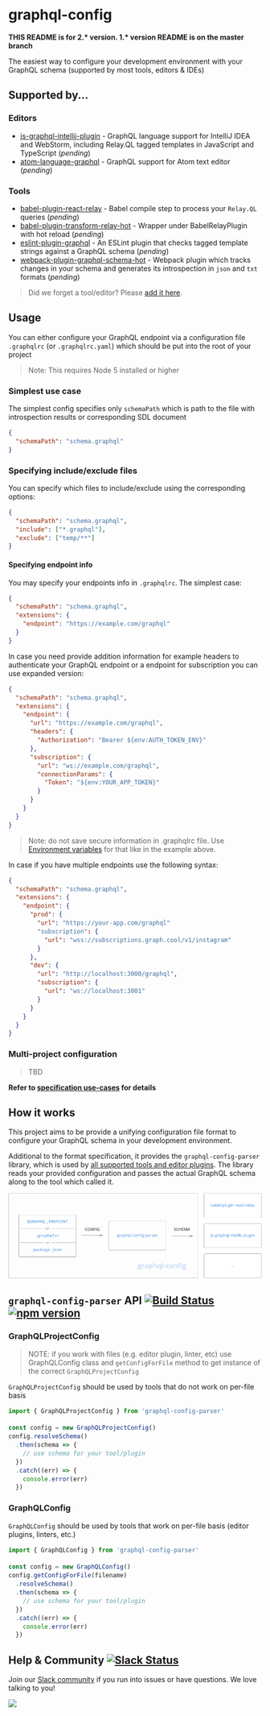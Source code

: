 # graphql-config

**THIS README is for 2.\* version. 1.\* version README is on the master branch**

The easiest way to configure your development environment with your GraphQL schema (supported by most tools, editors &amp; IDEs)

## Supported by...

### Editors

* [js-graphql-intellij-plugin](https://github.com/jimkyndemeyer/js-graphql-intellij-plugin) - GraphQL language support for IntelliJ IDEA and WebStorm, including Relay.QL tagged templates in JavaScript and TypeScript (_pending_)
* [atom-language-graphql](https://github.com/rmosolgo/language-graphql) - GraphQL support for Atom text editor (_pending_)

### Tools

* [babel-plugin-react-relay](https://github.com/graphcool/babel-plugin-react-relay) - Babel compile step to process your `Relay.QL` queries (_pending_)
* [babel-plugin-transform-relay-hot](https://github.com/nodkz/babel-plugin-transform-relay-hot) - Wrapper under BabelRelayPlugin with hot reload (_pending_)
* [eslint-plugin-graphql](https://github.com/apollostack/eslint-plugin-graphql) - An ESLint plugin that checks tagged template strings against a GraphQL schema (_pending_)
* [webpack-plugin-graphql-schema-hot](https://github.com/nodkz/webpack-plugin-graphql-schema-hot) - Webpack plugin which tracks changes in your schema and generates its introspection in `json` and `txt` formats (_pending_)

> Did we forget a tool/editor? Please [add it here](https://github.com/graphcool/graphql-config/issues/new).

## Usage

You can either configure your GraphQL endpoint via a configuration file `.graphqlrc`
(or `.graphqlrc.yaml`) which should be put into the root of your project

> Note: This requires Node 5 installed or higher

### Simplest use case

The simplest config specifies only `schemaPath` which is path to the file with introspection
results or corresponding SDL document

```json
{
  "schemaPath": "schema.graphql"
}
```

### Specifying include/exclude files

You can specify which files to include/exclude using the corresponding options:

```json
{
  "schemaPath": "schema.graphql",
  "include": ["*.graphql"],
  "exclude": ["temp/**"]
}
```

#### Specifying endpoint info

You may specify your endpoints info in `.graphqlrc`. The simplest case:

```json
{
  "schemaPath": "schema.graphql",
  "extensions": {
    "endpoint": "https://example.com/graphql"
  }
}
```

In case you need provide addition information for example headers to authenticate your GraphQL endpoint or
a endpoint for subscription you can use expanded version:

```json
{
  "schemaPath": "schema.graphql",
  "extensions": {
    "endpoint": {
      "url": "https://example.com/graphql",
      "headers": {
        "Authorization": "Bearer ${env:AUTH_TOKEN_ENV}"
      },
      "subscription": {
        "url": "ws://example.com/graphql",
        "connectionParams": {
          "Token": "${env:YOUR_APP_TOKEN}"
        }
      }
    }
  }
}
```

> Note: do not save secure information in .graphqlrc file. Use [Environment variables](specification.md#referencing-environment-variables) for that like in the example above.

In case if you have multiple endpoints use the following syntax:

```json
{
  "schemaPath": "schema.graphql",
  "extensions": {
    "endpoint": {
      "prod": {
        "url": "https://your-app.com/graphql"
        "subscription": {
          "url": "wss://subscriptions.graph.cool/v1/instagram"
        }
      },
      "dev": {
        "url": "http://localhost:3000/graphql",
        "subscription": {
          "url": "ws://localhost:3001"
        }
      }
    }
  }
}
```

### Multi-project configuration
> TBD

__Refer to [specification use-cases](specification.md#use-cases) for details__

## How it works

This project aims to be provide a unifying configuration file format to configure your GraphQL schema in your development environment.

Additional to the format specification, it provides the `graphql-config-parser` library, which is used by [all supported tools and editor plugins](#supported-by). The library reads your provided configuration and passes the actual GraphQL schema along to the tool which called it.

![](resources/how-it-works.png)


## `graphql-config-parser` API [![Build Status](https://travis-ci.org/graphcool/graphql-config.svg?branch=master)](https://travis-ci.org/graphcool/graphql-config) [![npm version](https://badge.fury.io/js/graphql-config-parser.svg)](https://badge.fury.io/js/graphql-config-parser)

### GraphQLProjectConfig

> NOTE: if you work with files (e.g. editor plugin, linter, etc) use GraphQLConfig
class and `getConfigForFile` method to get instance of the correct `GraphQLProjectConfig`

`GraphQLProjectConfig` should be used by tools that do not work on per-file basis

```js
import { GraphQLProjectConfig } from 'graphql-config-parser'

const config = new GraphQLProjectConfig()
config.resolveSchema()
  .then(schema => {
    // use schema for your tool/plugin
  })
  .catch((err) => {
    console.error(err)
  })
```

### GraphQLConfig

`GraphQLConfig` should be used by tools that work on per-file basis (editor plugins,
linters, etc.)

```js
import { GraphQLConfig } from 'graphql-config-parser'

const config = new GraphQLConfig()
config.getConfigForFile(filename)
  .resolveSchema()
  .then(schema => {
    // use schema for your tool/plugin
  })
  .catch((err) => {
    console.error(err)
  })
```

## Help & Community [![Slack Status](https://slack.graph.cool/badge.svg)](https://slack.graph.cool)

Join our [Slack community](http://slack.graph.cool/) if you run into issues or have questions. We love talking to you!

![](http://i.imgur.com/5RHR6Ku.png)
